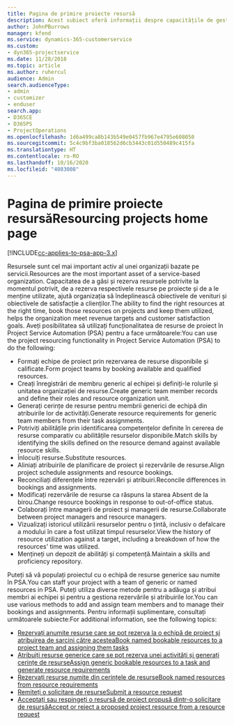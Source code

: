 ```yaml
---
title: Pagina de primire proiecte resursă
description: Acest subiect oferă informații despre capacitățile de gestionare a resurselor în Project Service Automation (PSA) for Dynamics 365.
author: JohnPBurrows
manager: kfend
ms.service: dynamics-365-customerservice
ms.custom:
- dyn365-projectservice
ms.date: 11/28/2018
ms.topic: article
ms.author: ruhercul
audience: Admin
search.audienceType:
- admin
- customizer
- enduser
search.app:
- D365CE
- D365PS
- ProjectOperations
ms.openlocfilehash: 1d6a499ca8b143b549e0457fb967e4795e608050
ms.sourcegitcommit: 5c4c9bf3ba018562d6cb3443c01d550489c415fa
ms.translationtype: HT
ms.contentlocale: ro-RO
ms.lasthandoff: 10/16/2020
ms.locfileid: "4083008"
---
```

# <a name="resourcing-projects-home-page"></a><span data-ttu-id="d9eca-103">Pagina de primire proiecte resursă</span><span class="sxs-lookup"><span data-stu-id="d9eca-103">Resourcing projects home page</span></span>

[!INCLUDE[cc-applies-to-psa-app-3.x](../includes/cc-applies-to-psa-app-3x.md)]

<span data-ttu-id="d9eca-104">Resursele sunt cel mai important activ al unei organizații bazate pe servicii.</span><span class="sxs-lookup"><span data-stu-id="d9eca-104">Resources are the most important asset of a service-based organization.</span></span> <span data-ttu-id="d9eca-105">Capacitatea de a găsi și rezerva resursele potrivite la momentul potrivit, de a rezerva respectivele resurse pe proiecte și de a le menține utilizate, ajută organizația să îndeplinească obiectivele de venituri și obiectivele de satisfacție a clienților.</span><span class="sxs-lookup"><span data-stu-id="d9eca-105">The ability to find the right resources at the right time, book those resources on projects and keep them utilized, helps the organization meet revenue targets and customer satisfaction goals.</span></span> <span data-ttu-id="d9eca-106">Aveți posibilitatea să utilizați funcționalitatea de resurse de proiect în Project Service Automation (PSA) pentru a face următoarele:</span><span class="sxs-lookup"><span data-stu-id="d9eca-106">You can use the project resourcing functionality in Project Service Automation (PSA) to do the following:</span></span>

- <span data-ttu-id="d9eca-107">Formați echipe de proiect prin rezervarea de resurse disponibile și calificate.</span><span class="sxs-lookup"><span data-stu-id="d9eca-107">Form project teams by booking available and qualified resources.</span></span>
- <span data-ttu-id="d9eca-108">Creați înregistrări de membru generic al echipei și definiți-le rolurile și unitatea organizației de resurse.</span><span class="sxs-lookup"><span data-stu-id="d9eca-108">Create generic team member records and define their roles and resource organization unit.</span></span>
- <span data-ttu-id="d9eca-109">Generați cerințe de resurse pentru membrii generici de echipă din atribuirile lor de activități.</span><span class="sxs-lookup"><span data-stu-id="d9eca-109">Generate resource requirements for generic team members from their task assignments.</span></span>
- <span data-ttu-id="d9eca-110">Potriviți abilitățile prin identificarea competențelor definite în cererea de resurse comparativ cu abilitățile resurselor disponibile.</span><span class="sxs-lookup"><span data-stu-id="d9eca-110">Match skills by identifying the skills defined on the resource demand against available resource skills.</span></span>
- <span data-ttu-id="d9eca-111">Înlocuiți resurse.</span><span class="sxs-lookup"><span data-stu-id="d9eca-111">Substitute resources.</span></span>
- <span data-ttu-id="d9eca-112">Aliniați atribuirile de planificare de proiect și rezervările de resurse.</span><span class="sxs-lookup"><span data-stu-id="d9eca-112">Align project schedule assignments and resource bookings.</span></span>
- <span data-ttu-id="d9eca-113">Reconciliați diferențele între rezervări și atribuiri.</span><span class="sxs-lookup"><span data-stu-id="d9eca-113">Reconcile differences in bookings and assignments.</span></span>
- <span data-ttu-id="d9eca-114">Modificați rezervările de resurse ca răspuns la starea Absent de la birou.</span><span class="sxs-lookup"><span data-stu-id="d9eca-114">Change resource bookings in response to out-of-office status.</span></span>
- <span data-ttu-id="d9eca-115">Colaborați între managerii de proiect și managerii de resurse.</span><span class="sxs-lookup"><span data-stu-id="d9eca-115">Collaborate between project managers and resource managers.</span></span>
- <span data-ttu-id="d9eca-116">Vizualizați istoricul utilizării resurselor pentru o țintă, inclusiv o defalcare a modului în care a fost utilizat timpul resurselor.</span><span class="sxs-lookup"><span data-stu-id="d9eca-116">View the history of resource utilization against a target, including a breakdown of how the resources' time was utilized.</span></span>
- <span data-ttu-id="d9eca-117">Mențineți un depozit de abilități și competență.</span><span class="sxs-lookup"><span data-stu-id="d9eca-117">Maintain a skills and proficiency repository.</span></span>


<span data-ttu-id="d9eca-118">Puteți să vă populați proiectul cu o echipă de resurse generice sau numite în PSA.</span><span class="sxs-lookup"><span data-stu-id="d9eca-118">You can staff your project with a team of generic or named resources in PSA.</span></span> <span data-ttu-id="d9eca-119">Puteți utiliza diverse metode pentru a adăuga și atribui membri ai echipei și pentru a gestiona rezervările și atribuirile lor.</span><span class="sxs-lookup"><span data-stu-id="d9eca-119">You can use various methods to add and assign team members and to manage their bookings and assignments.</span></span> <span data-ttu-id="d9eca-120">Pentru informații suplimentare, consultați următoarele subiecte:</span><span class="sxs-lookup"><span data-stu-id="d9eca-120">For additional information, see the following topics:</span></span>

- [<span data-ttu-id="d9eca-121">Rezervați anumite resurse care se pot rezerva la o echipă de proiect și atribuirea de sarcini către acestea</span><span class="sxs-lookup"><span data-stu-id="d9eca-121">Book named bookable resources to a project team and assigning them tasks</span></span>](assign-named-bookable-resource.md)
- [<span data-ttu-id="d9eca-122">Atribuiți resurse generice care se pot rezerva unei activități și generați cerințe de resurse</span><span class="sxs-lookup"><span data-stu-id="d9eca-122">Assign generic bookable resources to a task and generate resource requirements</span></span>](assign-generic-bookable-resource.md)
- [<span data-ttu-id="d9eca-123">Rezervați resurse numite din cerințele de resurse</span><span class="sxs-lookup"><span data-stu-id="d9eca-123">Book named resources from resource requirements</span></span>](book-named-resource.md)
- [<span data-ttu-id="d9eca-124">Remiteți o solicitare de resurse</span><span class="sxs-lookup"><span data-stu-id="d9eca-124">Submit a resource request</span></span>](submit-resource-request.md)
- [<span data-ttu-id="d9eca-125">Acceptați sau respingeți o resursă de proiect propusă dintr-o solicitare de resursă</span><span class="sxs-lookup"><span data-stu-id="d9eca-125">Accept or reject a proposed project resource from a resource request</span></span>](accept-reject-proposed-resource.md)
